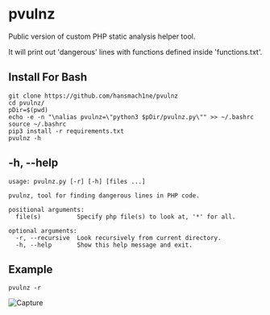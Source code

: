 # pvulnz

Public version of custom PHP static analysis helper tool.

It will print out 'dangerous' lines with functions defined inside 'functions.txt'.

## Install For Bash
`git clone https://github.com/hansmach1ne/pvulnz`  
`cd pvulnz/`  
`pDir=$(pwd)`  
`echo -e -n "\nalias pvulnz=\"python3 $pDir/pvulnz.py\"" >> ~/.bashrc`  
`source ~/.bashrc`  
`pip3 install -r requirements.txt`  
`pvulnz -h`  

## -h, --help
```
usage: pvulnz.py [-r] [-h] [files ...]

pvulnz, tool for finding dangerous lines in PHP code.

positional arguments:
  file(s)          Specify php file(s) to look at, '*' for all.

optional arguments:
  -r, --recursive  Look recursively from current directory.
  -h, --help       Show this help message and exit.
```

## Example
`pvulnz -r`  

![Capture](https://user-images.githubusercontent.com/57464251/172067908-16967270-00f9-4ba1-b31e-9732a113ecf2.PNG)
